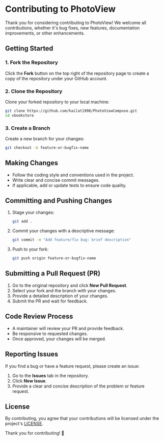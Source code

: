 # Contributing to PhotoView

Thank you for considering contributing to PhotoView! We welcome all contributions, whether it's bug fixes, new features, documentation improvements, or other enhancements.

## Getting Started

### 1. Fork the Repository
Click the **Fork** button on the top right of the repository page to create a copy of the repository under your GitHub account.

### 2. Clone the Repository
Clone your forked repository to your local machine:
```sh
git clone https://github.com/hailat1998/PhotoViewCompose.git
cd vbookstore
```

### 3. Create a Branch
Create a new branch for your changes:
```sh
git checkout -b feature-or-bugfix-name
```

## Making Changes

- Follow the coding style and conventions used in the project.
- Write clear and concise commit messages.
- If applicable, add or update tests to ensure code quality.

## Committing and Pushing Changes

1. Stage your changes:
   ```sh
   git add .
   ```
2. Commit your changes with a descriptive message:
   ```sh
   git commit -m "Add feature/fix bug: brief description"
   ```
3. Push to your fork:
   ```sh
   git push origin feature-or-bugfix-name
   ```

## Submitting a Pull Request (PR)

1. Go to the original repository and click **New Pull Request**.
2. Select your fork and the branch with your changes.
3. Provide a detailed description of your changes.
4. Submit the PR and wait for feedback.

## Code Review Process

- A maintainer will review your PR and provide feedback.
- Be responsive to requested changes.
- Once approved, your changes will be merged.

## Reporting Issues

If you find a bug or have a feature request, please create an issue:
1. Go to the **Issues** tab in the repository.
2. Click **New Issue**.
3. Provide a clear and concise description of the problem or feature request.

## License

By contributing, you agree that your contributions will be licensed under the project's [LICENSE](LICENSE.md).

Thank you for contributing! 🚀

